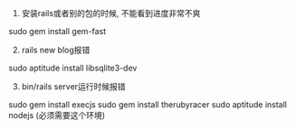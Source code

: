 1. 安装rails或者别的包的时候, 不能看到进度非常不爽

  sudo gem install gem-fast

2. rails new blog报错

  sudo aptitude install libsqlite3-dev

3. bin/rails server运行时候报错

  sudo gem install execjs
  sudo gem install therubyracer
  sudo aptitude install nodejs (必须需要这个环境)
